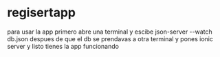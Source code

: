 
# regisertapp

para usar la app primero abre una terminal y escibe json-server --watch db.json
despues de que el db se prendavas a otra terminal y pones ionic server y listo tienes la app funcionando 
